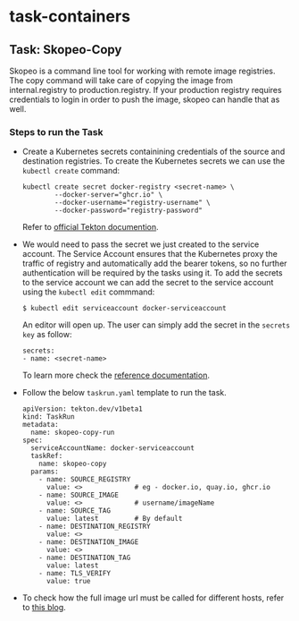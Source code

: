 # task-containers

## Task: Skopeo-Copy

Skopeo is a command line tool for working with remote image registries. 
The copy command will take care of copying the image from internal.registry to production.registry. If your production registry requires credentials to login in order to push the image, skopeo can handle that as well.

### Steps to run the Task
- Create a Kubernetes secrets containining credentials of the source and destination registries.  To create the Kubernetes secrets we can use the `kubectl create` command:
  ```
  kubectl create secret docker-registry <secret-name> \
          --docker-server="ghcr.io" \
          --docker-username="registry-username" \
          --docker-password="registry-password"
  ```
  Refer to [official Tekton documention](https://tekton.dev/docs/pipelines/auth/).

      
- We would need to pass the secret we just created to the service account. The Service Account ensures that the Kubernetes proxy the traffic of registry and automatically add the bearer tokens, so no further authentication will be required by the tasks using it. 
To add the secrets to the service account we can add the secret to the service account using the `kubectl edit` commmand:
  ```
  $ kubectl edit serviceaccount docker-serviceaccount
  ```
  An editor will open up. The user can simply add the secret in the `secrets key` as follow:
  ```
  secrets:
  - name: <secret-name>
  ```
  To learn more check the [reference documentation](https://jamesdefabia.github.io/docs/user-guide/kubectl/kubectl_edit/).
- Follow the below `taskrun.yaml` template to run the task. 
  ```
  apiVersion: tekton.dev/v1beta1
  kind: TaskRun
  metadata:
    name: skopeo-copy-run
  spec:
    serviceAccountName: docker-serviceaccount
    taskRef:
      name: skopeo-copy
    params:
      - name: SOURCE_REGISTRY
        value: <>             # eg - docker.io, quay.io, ghcr.io
      - name: SOURCE_IMAGE
        value: <>             # username/imageName
      - name: SOURCE_TAG
        value: latest         # By default
      - name: DESTINATION_REGISTRY
        value: <>
      - name: DESTINATION_IMAGE
        value: <>
      - name: DESTINATION_TAG
        value: latest
      - name: TLS_VERIFY
        value: true
  ```
- To check how the full image url must be called for different hosts, refer to [this blog](https://www.redhat.com/en/blog/be-careful-when-pulling-images-short-name).

